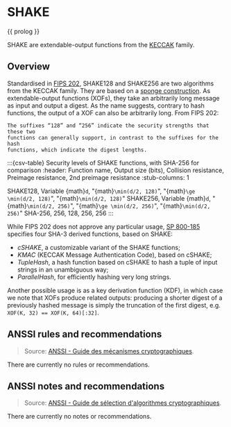 # SHAKE

{{ prolog }}

SHAKE are extendable-output functions from the
[KECCAK](https://keccak.team/keccak.html) family.

## Overview

Standardised in [FIPS 202][FIPS202], SHAKE128 and SHAKE256 are two algorithms
from the KECCAK family. They are based on a [sponge construction][SPONGE]. As
extendable-output functions (XOFs), they take an arbitrarily long message as
input and output a digest. As the name suggests, contrary to hash functions, the
output of a XOF can also be arbitrarily long. From FIPS 202:

    The suffixes “128” and “256” indicate the security strengths that these two
    functions can generally support, in contrast to the suffixes for the hash
    functions, which indicate the digest lengths.

:::{csv-table} Security levels of SHAKE functions, with SHA-256 for comparison
:header: Function name, Output size (bits), Collision resistance, Preimage resistance, 2nd preimage resistance
:stub-columns: 1

SHAKE128, Variable {math}`d`, "{math}`\min(d/2, 128)`", "{math}`\ge \min(d/2, 128)`", "{math}`\min(d/2, 128)`"
SHAKE256, Variable {math}`d`, "{math}`\min(d/2, 256)`", "{math}`\ge \min(d/2, 256)`", "{math}`\min(d/2, 256)`"
SHA-256, 256, 128, 256, 256
:::

While FIPS 202 does not approve any particular usage, [SP 800-185][SP-800-185]
specifies four SHA-3 derived functions, based on SHAKE:

- *cSHAKE*, a customizable variant of the SHAKE functions;
- *KMAC* (KECCAK Message Authentication Code), based on cSHAKE;
- *TupleHash*, a hash function based on cSHAKE to hash a tuple of input strings in
  an unambiguous way;
- *ParallelHash*, for efficiently hashing very long strings.

Another possible usage is as a key derivation function (KDF), in which case we
note that XOFs produce related outputs: producing a shorter digest of a
previously hashed message is simply the truncation of the first digest, e.g.
`XOF(K, 32) == XOF(K, 64)[:32]`.

## ANSSI rules and recommendations

> Source: [ANSSI - Guide des mécanismes cryptographiques](https://www.ssi.gouv.fr/uploads/2021/03/anssi-guide-mecanismes_crypto-2.04.pdf).

There are currently no rules or recommendations.

## ANSSI notes and recommendations

> Source: [ANSSI - Guide de sélection d'algorithmes cryptographiques](https://cyber.gouv.fr/sites/default/files/2021/03/anssi-guide-selection_crypto-1.0.pdf).

There are currently no notes or recommendations.

[FIPS202]: https://csrc.nist.gov/pubs/fips/202/final
[SPONGE]: https://en.wikipedia.org/wiki/Sponge_function
[SP-800-185]: https://csrc.nist.gov/pubs/sp/800/185/final
